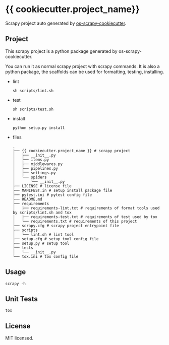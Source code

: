 # {{ cookiecutter.project_name}}

Scrapy project auto generated by [os-scrapy-cookiecutter](https://github.com/cfhamlet/os-scrapy-cookiecutter). 


## Project

This scrapy project is a python package generated by os-scrapy-cookiecutter.

You can run it as normal scrapy project with scrapy commands. It is also a python package, the scaffolds can be used for formatting, testing, installing.

* lint
  
  ```
  sh scripts/lint.sh
  ```

* test

  ```
  sh scripts/test.sh
  ```

* install

  ```
  python setup.py install
  ```

* files

  ```
  .
  ├── {{ cookiecutter.project_name }} # scrapy project          
  │   ├── __init__.py
  │   ├── items.py
  │   ├── middlewares.py
  │   ├── pipelines.py
  │   ├── settings.py
  │   └── spiders
  │       └── __init__.py
  ├── LICENSE # license file
  ├── MANIFEST.in # setup install package file
  ├── pytest.ini # pytest config file
  ├── README.md
  ├── requirements
  │   ├── requirements-lint.txt # requirements of format tools used by scripts/lint.sh and tox
  │   ├── requirements-test.txt # requirements of test used by tox
  │   └── requirements.txt # requirements of this project
  ├── scrapy.cfg # scrapy project entrypoint file
  ├── scripts
  │   └── lint.sh # lint tool
  ├── setup.cfg # setup tool config file
  ├── setup.py # setup tool 
  ├── tests
  │   └── __init__.py
  └── tox.ini # tox config file
  ```

## Usage

```
scrapy -h
```

## Unit Tests

```
tox
```

## License

MIT licensed.
